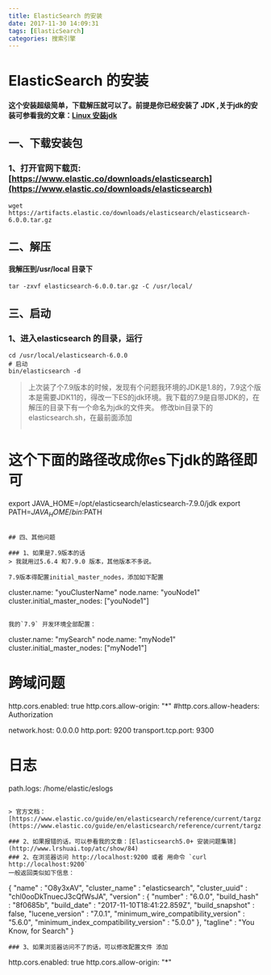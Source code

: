 ```yaml
---
title: ElasticSearch 的安装
date: 2017-11-30 14:09:31
tags: [ElasticSearch]
categories: 搜索引擎
---
```

# ElasticSearch 的安装
#### 这个安装超级简单，下载解压就可以了。前提是你已经安装了 JDK ,关于jdk的安装可参看我的文章：[Linux 安装jdk](http://www.lrshuai.top/atc/show/8)
## 一、下载安装包
### 1、打开官网下载页:[https://www.elastic.co/downloads/elasticsearch](https://www.elastic.co/downloads/elasticsearch)
```
wget https://artifacts.elastic.co/downloads/elasticsearch/elasticsearch-6.0.0.tar.gz
```

## 二、解压

#### 我解压到/usr/local 目录下
```
tar -zxvf elasticsearch-6.0.0.tar.gz -C /usr/local/
```

## 三、启动

### 1、进入elasticsearch 的目录，运行
```
cd /usr/local/elasticsearch-6.0.0
# 启动
bin/elasticsearch -d 
```
> 上次装了个7.9版本的时候，发现有个问题我环境的JDK是1.8的，7.9这个版本是需要JDK11的，得改一下ES的jdk环境。我下载的7.9是自带JDK的，在解压的目录下有一个命名为jdk的文件夹。
> 修改bin目录下的elasticsearch.sh，在最前面添加
>```
# 这个下面的路径改成你es下jdk的路径即可
export JAVA_HOME=/opt/elasticsearch/elasticsearch-7.9.0/jdk
export PATH=$JAVA_HOME/bin:$PATH
```

## 四、其他问题

### 1、如果是7.9版本的话
> 我就用过5.6.4 和7.9.0 版本，其他版本不多说。

7.9版本得配置initial_master_nodes，添加如下配置

```
cluster.name: "youClusterName"
node.name: "youNode1"
cluster.initial_master_nodes: ["youNode1"]
```

我的`7.9` 开发环境全部配置：
```
cluster.name: "mySearch"
node.name: "myNode1"
cluster.initial_master_nodes: ["myNode1"]
# 跨域问题
http.cors.enabled: true
http.cors.allow-origin: "*"
#http.cors.allow-headers: Authorization

network.host: 0.0.0.0
http.port: 9200
transport.tcp.port: 9300

# 日志
path.logs: /home/elastic/eslogs
```

> 官方文档：[https://www.elastic.co/guide/en/elasticsearch/reference/current/targz.html](https://www.elastic.co/guide/en/elasticsearch/reference/current/targz.html)

### 2、如果报错的话，可以参看我的文章：[Elasticsearch5.0+ 安装问题集锦](http://www.lrshuai.top/atc/show/84)
### 2、在浏览器访问 http://localhost:9200 或者 用命令 `curl http://localhost:9200`
一般返回类似如下信息：
```
{
  "name" : "O8y3xAV",
  "cluster_name" : "elasticsearch",
  "cluster_uuid" : "chl0ooDkTnuecJ3cQfWsJA",
  "version" : {
    "number" : "6.0.0",
    "build_hash" : "8f0685b",
    "build_date" : "2017-11-10T18:41:22.859Z",
    "build_snapshot" : false,
    "lucene_version" : "7.0.1",
    "minimum_wire_compatibility_version" : "5.6.0",
    "minimum_index_compatibility_version" : "5.0.0"
  },
  "tagline" : "You Know, for Search"
}

```
### 3、如果浏览器访问不了的话，可以修改配置文件 添加
```
http.cors.enabled: true
http.cors.allow-origin: "*"
```

